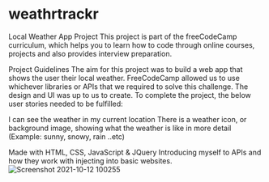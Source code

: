 # weathrtrackr
Local Weather App Project
This project is part of the freeCodeCamp curriculum, which helps you to learn how to code through online courses, projects and also provides interview preparation.

Project Guidelines
The aim for this project was to build a web app that shows the user their local weather. FreeCodeCamp allowed us to use whichever libraries or APIs that we required to solve this challenge. The design and UI was up to us to create.
To complete the project, the below user stories needed to be fulfilled:

I can see the weather in my current location
There is a weather icon, or background image, showing what the weather is like in more detail (Example: sunny, snowy, rain ..etc)


Made with
HTML, CSS, JavaScript & JQuery
Introducing myself to APIs and how they work with injecting into basic websites. 
![Screenshot 2021-10-12 100255](https://user-images.githubusercontent.com/78777206/136981170-d5400b37-660f-471e-8a4c-41125b2733d6.png)
